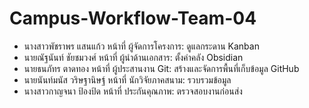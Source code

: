 # Campus-Workflow-Team-04
- นางสาวพัชราพร แสนแก้ว หน้าที่ ผู้จัดการโครงการ: ดูแลกระดาน Kanban
- นายณัฐนันท์ ชัยชมวงศ์ หน้าที่ ผู้นำด้านเอกสาร: ตั้งค่าคลัง Obsidian
- นายธนภัทร ตาดทอง หน้าที่ ผู้ประสานงาน Git: สร้างและจัดการพื้นที่เก็บข้อมูล GitHub 
- นายนันท์มนัส วริษฐานิษฐ์ หน้าที่ นักวิจัยภาคสนาม: รวบรวมข้อมูล
- นางสาวกาญจนา ป้องป้ด หน้าที่ ประกันคุณภาพ: ตรวจสอบงานก่อนส่ง